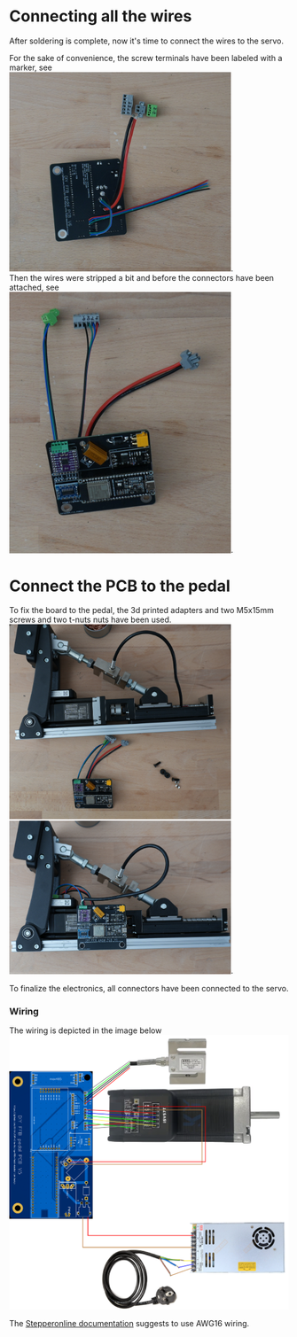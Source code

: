 # Connecting all the wires
After soldering is complete, now it's time to connect the wires to the servo. 

For the sake of convenience, the screw terminals have been labeled with a marker, see <br>
<img src="DSC00207.JPG" width="400">. <br>
Then the wires were stripped a bit and before the connectors have been attached, see <br> 
<img src="DSC00208.JPG" width="400">. 


# Connect the PCB to the pedal
To fix the board to the pedal, the 3d printed adapters and two M5x15mm screws and two t-nuts nuts have been used. 
<img src="DSC00209.JPG" width="400"> <br>
<img src="DSC00211.JPG" width="400">.

To finalize the electronics, all connectors have been connected to the servo.




### Wiring
The wiring is depicted in the image below <br>
<img width="824" alt="Wiring" src="Wiring/PcbV5/WiringDiagram.png">

The [Stepperonline documentation](https://www.omc-stepperonline.com/index.php?route=product/product/get_file&file=1641/User%20Manual%20Of%20iSV2-57TR-48V400A.pdf) suggests to use AWG16 wiring.



